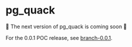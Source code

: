 # pg_quack

:construction: The next version of pg\_quack is coming soon :construction:

For the 0.0.1 POC release, see [branch-0.0.1](https://github.com/hydradatabase/pg_quack/tree/branch-0.0.1).
